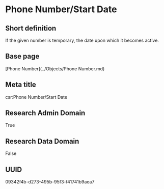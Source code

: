 # Phone Number/Start Date
## Short definition
If the given number is temporary, the date upon which it becomes active.
## Base page
[Phone Number](../Objects/Phone Number.md)
## Meta title
csr:Phone Number/Start Date
## Research Admin Domain
True
## Research Data Domain
False
## UUID
09342f4b-d273-495b-95f3-f41741b9aea7

